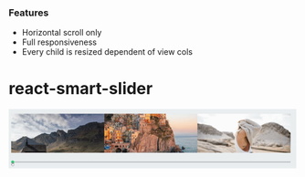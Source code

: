 ### Features

- Horizontal scroll only
- Full responsiveness
- Every child is resized dependent of view cols

# react-smart-slider

![react-smart-slider-demo](assets/react-smart-slider-demo-first.gif)
